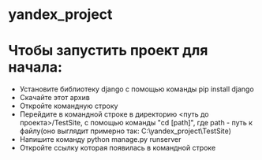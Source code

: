 # yandex_project
<h1>Чтобы запустить проект для начала:</h1>
<ul>
  <li>Установите библиотеку django с помощью команды pip install django</li>
  <li>Скачайте этот архив</li>
  <li>Откройте командную строку</li>
  <li>Перейдите в командной строке в директорию <путь до проекта>/TestSite, с помощью команды "cd [path]", где path - путь к файлу(оно выглядит примерно так: C:\yandex_project\TestSite)</li>
  <li>Напишите команду python manage.py runserver</li>
  <li>Откройте ссылку которая появилась в командной строке</li>
</ul>
